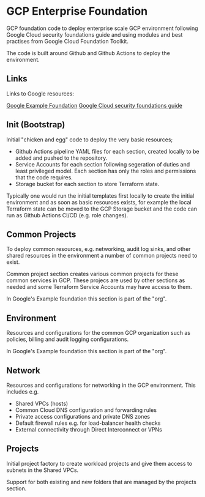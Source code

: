 
# GCP Enterprise Foundation

GCP foundation code to deploy enterprise scale GCP environment following Google Cloud security
foundations guide and using modules and best practises from Google Cloud Foundation Toolkit.

The code is built around Github and Github Actions to deploy the environment.

## Links

Links to Google resources:

[Google Example Foundation](https://github.com/terraform-google-modules/terraform-example-foundation) 
[Google Cloud security foundations guide](https://services.google.com/fh/files/misc/google-cloud-security-foundations-guide.pdf)

## Init (Bootstrap)

Initial "chicken and egg" code to deploy the very basic resources;

- Github Actions pipeline YAML files for each section, created locally to be added and pushed to the repository.
- Service Accounts for each section following segeration of duties and least privileged model.  Each section has only the roles and permissions that the code requires.
- Storage bucket for each section to store Terraform state.
  
Typically one would run the initial templates first locally to create the initial environment
and as soon as basic resources exists, for example the local Terraform state can be moved
to the GCP Storage bucket and the code can run as Github Actions CI/CD (e.g. role changes).

## Common Projects

To deploy common resources, e.g. networking, audit log sinks, and other shared resources in
the environment a number of common projects need to exist.

Common project section creates various common projects for these common services in GCP.  These
projecs are used by other sections as needed and some Terraform Service Accounts may have
access to them.

In Google's Example foundation this section is part of the "org".

## Environment

Resources and configurations for the common GCP organization such as policies, billing and
audit logging configurations.

In Google's Example foundation this section is part of the "org".

## Network

Resources and configurations for networking in the GCP environment.  This includes e.g.

- Shared VPCs (hosts)
- Common Cloud DNS configuration and forwarding rules
- Private access configurations and private DNS zones
- Default firewall rules e.g. for load-balancer health checks
- External connectivity through Direct Interconnect or VPNs

## Projects

Initial project factory to create workload projects and give them access to subnets in
the Shared VPCs.

Support for both existing and new folders that are managed by the projects section.

